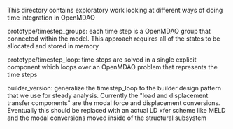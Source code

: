 This directory contains exploratory work looking at different ways of doing time integration in OpenMDAO

prototype/timestep_groups: each time step is a OpenMDAO group that connected within the model.
This approach requires all of the states to be allocated and stored in memory

prototype/timestep_loop: time steps are solved in a single explicit component which loops over an OpenMDAO problem that represents the time steps

builder_version: generalize the timestep_loop to the builder design pattern that we use for steady analysis. Currently the "load and displacement transfer components" are the modal force and displacement conversions. Eventually this should be replaced with an actual LD xfer scheme like MELD and the modal conversions moved inside of the structural subsystem

